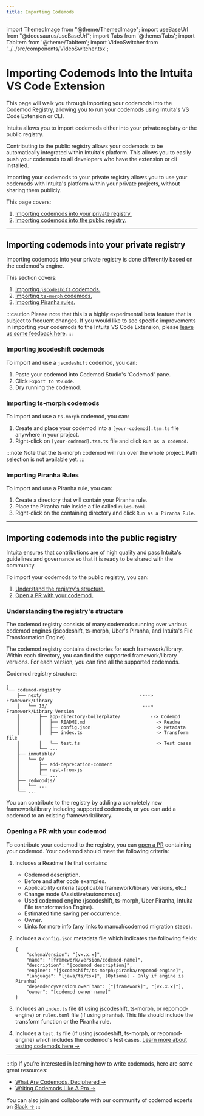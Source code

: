 ```yaml
---
title: Importing Codemods
---
```


import ThemedImage from "@theme/ThemedImage";
import useBaseUrl from "@docusaurus/useBaseUrl";
import Tabs from '@theme/Tabs';
import TabItem from '@theme/TabItem';
import VideoSwitcher from '../../src/components/VideoSwitcher.tsx';

# Importing Codemods Into the Intuita VS Code Extension

This page will walk you through importing your codemods into the Codemod Registry, allowing you to run your codemods using Intuita's VS Code Extension or CLI.

Intuita allows you to import codemods either into your private registry or the public registry.

Contributing to the public registry allows your codemods to be automatically integrated within Intuita's platform. This allows you to easily push your codemods to all developers who have the extension or cli installed.

Importing your codemods to your private registry allows you to use your codemods with Intuita's platform within your private projects, without sharing them publicly.

This page covers:

1. [Importing codemods into your private registry.](#importing-codemods-into-your-private-registry)
2. [Importing codemods into the public registry.](#importing-codemods-into-the-public-registry)

---

## Importing codemods into your private registry

Importing codemods into your private registry is done differently based on the codemod's engine.

This section covers:

1. [Importing `jscodeshift` codemods.](#importing-jscodeshift-codemods-using-codemod-studio)
2. [Importing `ts-morph` codemods.](#importing-ts-morph-codemods)
3. [Importing Piranha rules.](#importing-piranha-rules)

:::caution
Please note that this is a highly experimental beta feature that is subject to frequent changes. If you would like to see specific improvements in importing your codemods to the Intuita VS Code Extension, please [leave us some feedback here](https://feedback.intuita.io/feature-requests-and-bugs).
:::

### Importing jscodeshift codemods

To import and use a `jscodeshift` codemod, you can:

1. Paste your codemod into Codemod Studio's 'Codemod' pane.
2. Click `Export to VSCode`.
3. Dry running the codemod.
    <VideoSwitcher 
    lightImageSrc="/img/docs/importing-codemods/importing-jscodeshift-codemods.mp4"
    darkImageSrc="/img/docs/importing-codemods/importing-jscodeshift-codemods.mp4"/>
    

### Importing ts-morph codemods

To import and use a `ts-morph` codemod, you can:

1. Create and place your codemod into a `[your-codemod].tsm.ts` file anywhere in your project.
2. Right-click on `[your-codemod].tsm.ts` file and click `Run as a codemod`.

:::note
Note that the ts-morph codemod will run over the whole project. Path selection is not available yet.
:::

### Importing Piranha Rules

To import and use a Piranha rule, you can:

1. Create a directory that will contain your Piranha rule.
2. Place the Piranha rule inside a file called `rules.toml`.
3. Right-click on the containing directory and click `Run as a Piranha Rule`.


---

## Importing codemods into the public registry

Intuita ensures that contributions are of high quality and pass Intuita's guidelines and governance so that it is ready to be shared with the community.

To import your codemods to the public registry, you can:

1. [Understand the registry's structure.](#understanding-the-registrys-structure)
2. [Open a PR with your codemod.](#opening-a-pr-with-your-codemod)


### Understanding the registry's structure

The codemod registry consists of many codemods running over various codemod engines (jscodeshift, ts-morph, Uber's Piranha, and Intuita's File Transformation Engine).

The codemod registry contains directories for each framework/library. Within each directory, you can find the supported framework/library versions. For each version, you can find all the supported codemods.

Codemod registry structure:

```
.
└── codemod-registry
    ├── next/                                    ----> Framework/Library
    │   └── 13/                                   ---> Framework/Library Version
    │       ├── app-directory-boilerplate/           --> Codemod
    │       │   ├── README.md                          -> Readme
    │       │   ├── config.json                        -> Metadata
    │       │   ├── index.ts                           -> Transform file
    │       │   └── test.ts                            -> Test cases
    │       └── ...
    ├── immutable/
    │   └── 0/
    │       ├── add-deprecation-comment
    │       ├── nest-from-js
    │       └── ...
    ├── redwoodjs/
    │   └── ...
    └── ...
```

You can contribute to the registry by adding a completely new framework/library including supported codemods, or you can add a codemod to an existing framework/library.

### Opening a PR with your codemod

To contribute your codemod to the registry, you can [open a PR](https://github.com/intuita-inc/codemod-registry/pulls) containing your codemod. Your codemod should meet the following criteria:
1. Includes a Readme file that contains:
    - Codemod description.
    - Before and after code examples.
    - Applicability criteria (applicable framework/library versions, etc.)
    - Change mode (Assistive/autonomous).
    - Used codemod engine (jscodeshift, ts-morph, Uber Piranha, Intuita File transformation Engine).
    - Estimated time saving per occurrence.
    - Owner.
    - Links for more info (any links to manual/codemod migration steps).
2. Includes a `config.json` metadata file which indicates the following fields:

    ```
    {
	    "schemaVersion": "[vx.x.x]",
	    "name": "[framework/version/codemod-name]",
	    "description": "[codemod description]",
	    "engine": "[jscodeshift/ts-morph/piranha/repomod-engine]",
        "language": "[java/ts/tsx]", (Optional - Only if engine is Piranha)
	    "dependencyVersionLowerThan": ["[framework]", "[vx.x.x]"],
	    "owner": "[codemod owner name]"
    }
    ```
3. Includes an `index.ts` file (if using jscodeshift, ts-morph, or repomod-engine) or `rules.toml` file (if using piranha). This file should include the transform function or the Piranha rule.
4. Includes a `test.ts` file (if using jscodeshift, ts-morph, or repomod-engine) which includes the codemod's test cases. [Learn more about testing codemods here →](/blog/writing-test-cases-for-codemods)


---

:::tip
If you’re interested in learning how to write codemods, here are some great resources:

- [What Are Codemods, Deciphered →](https://docs.intuita.io/blog/what-are-codemods)
- [Writing Codemods Like A Pro →](https://docs.intuita.io/blog/writing-codemods-like-a-pro)

You can also join and collaborate with our community of codemod experts on [Slack →](https://join.slack.com/t/intuita-inc/shared_invite/zt-1tvxm6ct0-mLZld_78yguDYOSM7DM7Cw)
:::